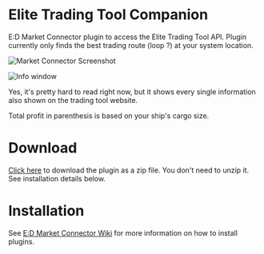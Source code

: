# Elite Trading Tool Companion
E:D Market Connector plugin to access the Elite Trading Tool API.
Plugin currently only finds the best trading route (loop ?) at your system location.

![Market Connector Screenshot](http://i.imgur.com/fVsMjxD.png)

![Info window](http://i.imgur.com/brUTeHX.png)

Yes, it's pretty hard to read right now, but it shows every single information also shown on the trading tool website.

Total profit in parenthesis is based on your ship's cargo size.

# Download
[Click here](https://github.com/mrsheepsheep/Elite-Trading-Tool-Companion/releases/latest) to download the plugin as a zip file. You don't need to unzip it. See installation details below.

# Installation
See [E:D Market Connector Wiki](https://github.com/Marginal/EDMarketConnector/blob/master/README.md#plugins) for more information on how to install plugins.
